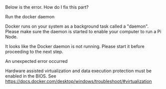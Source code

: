 Below is the error.
How do I fix this part?

Run the docker daemon

Docker runs on your system as a background task called a "daemon". Please make sure the daemon is started to enable your computer to run a Pi Node.

It looks like the Docker daemon is not running. Please start it before proceeding to the next step.

An unexpected error occurred

Hardware assisted virtualization and data execution protection must be enabled in the BIOS. 
See https://docs.docker.com/desktop/windows/troubleshoot/#virtualization